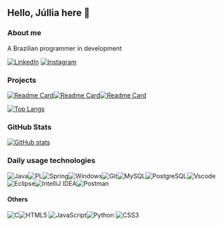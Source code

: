 ## Hello, Júllia here 👋

### About me
A Brazilian programmer in development

[![LinkedIn](https://img.shields.io/badge/LinkedIn-0077B5?style=for-the-badge&logo=linkedin&logoColor=white)](https://www.linkedin.com/in/j%C3%BAllia-r-de-avellar-8b6082280/)  [![Instagram](https://img.shields.io/badge/-Instagram-%23E4405F?style=for-the-badge&logo=instagram&logoColor=white)](https://www.instagram.com/juravellar/)

### Projects
[![Readme Card](https://github-readme-stats.vercel.app/api/pin/?username=juravellar&repo=TikTok-Project&theme=bear)](https://github.com/anuraghazra/github-readme-stats)[![Readme Card](https://github-readme-stats.vercel.app/api/pin/?username=juravellar&repo=AlgaWorksContatos&theme=bear)](https://github.com/anuraghazra/github-readme-stats)[![Readme Card](https://github-readme-stats.vercel.app/api/pin/?username=juravellar&repo=to-do-list-original&theme=bear)](https://github.com/anuraghazra/github-readme-stats)

[![Top Langs](https://github-readme-stats.vercel.app/api/top-langs/?username=juravellar&layout=compact&theme=bear)](https://github.com/anuraghazra/github-readme-stats)

### GitHub Stats
[![GitHub stats](https://github-readme-stats.vercel.app/api?username=juravellar&show_icons=true&theme=bear&hide_title=true&hide=stars)](https://github.com/anuraghazra/github-readme-stats&hide_title=true&hide=stars)

### Daily usage technologies
![Java](https://img.shields.io/badge/java-%23ED8B00.svg?style=for-the-badge&logo=openjdk&logoColor=white)![PL](https://img.shields.io/badge/PL%2FSQL-FFFFFF?style=for-the-badge&logo=oracle&logoColor=FF0000&labelColor=FFFFFF&color=FF0000)![Spring](https://img.shields.io/badge/spring-%236DB33F.svg?style=for-the-badge&logo=spring&logoColor=white)![Windows](https://img.shields.io/badge/Windows-000?style=for-the-badge&logo=windows&logoColor=2CA5E0)![Git](https://img.shields.io/badge/GIT-E44C30?style=for-the-badge&logo=git&logoColor=white)![MySQL](https://img.shields.io/badge/MySQL-00000F?style=for-the-badge&logo=mysql&logoColor=white)![PostgreSQL](https://img.shields.io/badge/PostgreSQL-000?style=for-the-badge&logo=postgresql)![Vscode](https://img.shields.io/badge/Vscode-007ACC?style=for-the-badge&logo=visual-studio-code&logoColor=white)![Eclipse](https://img.shields.io/badge/Eclipse-FE7A16.svg?style=for-the-badge&logo=Eclipse&logoColor=white)![IntelliJ IDEA](https://img.shields.io/badge/IntelliJIDEA-000000.svg?style=for-the-badge&logo=intellij-idea&logoColor=white)![Postman](https://img.shields.io/badge/Postman-FF6C37.svg?style=for-the-badge&logo=Postman&logoColor=white)

#### Others
![C](https://img.shields.io/badge/c-%2300599C.svg?style=for-the-badge&logo=c&logoColor=white)![HTML5](https://img.shields.io/badge/html5-%23E34F26.svg?style=for-the-badge&logo=html5&logoColor=white)	![JavaScript](https://img.shields.io/badge/javascript-%23323330.svg?style=for-the-badge&logo=javascript&logoColor=%23F7DF1E)![Python](https://img.shields.io/badge/python-3670A0?style=for-the-badge&logo=python&logoColor=ffdd54)	![CSS3](https://img.shields.io/badge/css3-%231572B6.svg?style=for-the-badge&logo=css3&logoColor=white)
